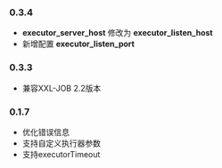### 0.3.4
* **executor_server_host** 修改为 **executor_listen_host**
* 新增配置 **executor_listen_port**

### 0.3.3
* 兼容XXL-JOB 2.2版本

### 0.1.7

* 优化错误信息
* 支持自定义执行器参数
* 支持executorTimeout
